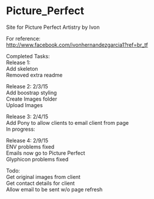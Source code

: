 # Picture_Perfect
Site for Picture Perfect Artistry by Ivon<br>

For reference:<br>
http://www.facebook.com/ivonhernandezgarcia1?ref=br_tf<br>

Completed Tasks:<br>
Release 1: <br>
Add skeleton<br>
Removed extra readme

Release 2: 2/3/15<br>
Add boostrap styling<br>
Create Images folder<br>
Upload Images<br>

Release 3: 2/4/15<br>
Add Pony to allow clients to email client from page<br> 
In progress:<br>

Release 4: 2/9/15<br>
ENV problems fixed<br>
Emails now go to Picture Perfect<br>
Glyphicon problems fixed<br>

Todo:<br>
Get original images from client<br>
Get contact details for client<br>
Allow email to be sent w/o page refresh<br>

